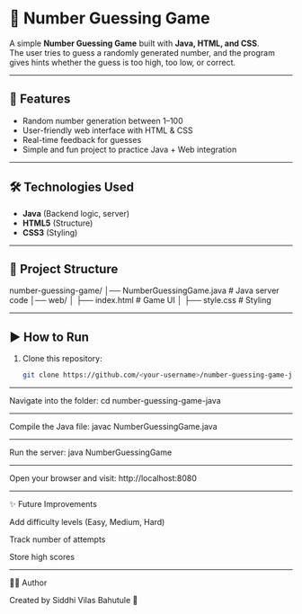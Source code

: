 # 🎲 Number Guessing Game

A simple **Number Guessing Game** built with **Java, HTML, and CSS**.  
The user tries to guess a randomly generated number, and the program gives hints whether the guess is too high, too low, or correct.

---

## 🚀 Features
- Random number generation between 1–100  
- User-friendly web interface with HTML & CSS  
- Real-time feedback for guesses  
- Simple and fun project to practice Java + Web integration  

---

## 🛠️ Technologies Used
- **Java** (Backend logic, server)  
- **HTML5** (Structure)  
- **CSS3** (Styling)  

---

## 📂 Project Structure
number-guessing-game/
│── NumberGuessingGame.java # Java server code
│── web/
│ ├── index.html # Game UI
│ ├── style.css # Styling


---

## ▶️ How to Run
1. Clone this repository:
   ```bash
   git clone https://github.com/<your-username>/number-guessing-game-java.git

---

Navigate into the folder:
cd number-guessing-game-java

---

Compile the Java file:
javac NumberGuessingGame.java

---

Run the server:
java NumberGuessingGame

---

Open your browser and visit:
http://localhost:8080

---

✨ Future Improvements

Add difficulty levels (Easy, Medium, Hard)

Track number of attempts

Store high scores

---

👩‍💻 Author

Created by Siddhi Vilas Bahutule 🚀

